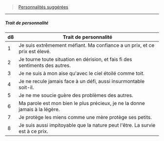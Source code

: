 ﻿---
!PersonalityTraitItem
Table: >+
  |d8|Trait de personnalité|

  |---|---|

  |1|Je suis extrêmement méfiant. Ma confiance a <!--br-->un prix, et ce prix est élevé.|

  |2|Je tourne toute situation en dérision, et fais fi <!--br-->des sentiments des autres.|

  |3|Je ne suis à mon aise qu'avec le ciel étoilé <!--br-->comme toit.|

  |4|Je ne recule jamais face à un défi, aussi <!--br-->insurmontable soit-il.|

  |5|Je ne me soucie guère des problèmes des <!--br-->autres.|

  |6|Ma parole est mon bien le plus précieux, je ne <!--br-->la donne jamais à la légère.|

  |7|Je protège les miens comme une mère protège <!--br-->ses petits.|

  |8|Je suis aussi impitoyable que la nature peut <!--br-->l'être. La survie est à ce prix.|

Id: background_brigand_hd.md#trait-de-personnalité
ParentLink: background_brigand_hd.md#personnalités-suggérées
Name: Trait de personnalité
ParentName: Personnalités suggérées
NameLevel: 5
Attributes:
  Name: Trait de personnalité
  Markdown: >+
    ##### <!--Name-->Trait de personnalité<!--/Name-->


    |d8|Trait de personnalité|

    |---|---|

    |1|Je suis extrêmement méfiant. Ma confiance a <!--br-->un prix, et ce prix est élevé.|

    |2|Je tourne toute situation en dérision, et fais fi <!--br-->des sentiments des autres.|

    |3|Je ne suis à mon aise qu'avec le ciel étoilé <!--br-->comme toit.|

    |4|Je ne recule jamais face à un défi, aussi <!--br-->insurmontable soit-il.|

    |5|Je ne me soucie guère des problèmes des <!--br-->autres.|

    |6|Ma parole est mon bien le plus précieux, je ne <!--br-->la donne jamais à la légère.|

    |7|Je protège les miens comme une mère protège <!--br-->ses petits.|

    |8|Je suis aussi impitoyable que la nature peut <!--br-->l'être. La survie est à ce prix.|

  Table: >+
    |d8|Trait de personnalité|

    |---|---|

    |1|Je suis extrêmement méfiant. Ma confiance a <!--br-->un prix, et ce prix est élevé.|

    |2|Je tourne toute situation en dérision, et fais fi <!--br-->des sentiments des autres.|

    |3|Je ne suis à mon aise qu'avec le ciel étoilé <!--br-->comme toit.|

    |4|Je ne recule jamais face à un défi, aussi <!--br-->insurmontable soit-il.|

    |5|Je ne me soucie guère des problèmes des <!--br-->autres.|

    |6|Ma parole est mon bien le plus précieux, je ne <!--br-->la donne jamais à la légère.|

    |7|Je protège les miens comme une mère protège <!--br-->ses petits.|

    |8|Je suis aussi impitoyable que la nature peut <!--br-->l'être. La survie est à ce prix.|

AttributesDictionary: >+
  Name: Trait de personnalité

  Markdown: >+

    ##### <!--Name-->Trait de personnalité<!--/Name-->





    |d8|Trait de personnalité|



    |---|---|



    |1|Je suis extrêmement méfiant. Ma confiance a <!--br-->un prix, et ce prix est élevé.|



    |2|Je tourne toute situation en dérision, et fais fi <!--br-->des sentiments des autres.|



    |3|Je ne suis à mon aise qu'avec le ciel étoilé <!--br-->comme toit.|



    |4|Je ne recule jamais face à un défi, aussi <!--br-->insurmontable soit-il.|



    |5|Je ne me soucie guère des problèmes des <!--br-->autres.|



    |6|Ma parole est mon bien le plus précieux, je ne <!--br-->la donne jamais à la légère.|



    |7|Je protège les miens comme une mère protège <!--br-->ses petits.|



    |8|Je suis aussi impitoyable que la nature peut <!--br-->l'être. La survie est à ce prix.|



  Table: >+

    |d8|Trait de personnalité|



    |---|---|



    |1|Je suis extrêmement méfiant. Ma confiance a <!--br-->un prix, et ce prix est élevé.|



    |2|Je tourne toute situation en dérision, et fais fi <!--br-->des sentiments des autres.|



    |3|Je ne suis à mon aise qu'avec le ciel étoilé <!--br-->comme toit.|



    |4|Je ne recule jamais face à un défi, aussi <!--br-->insurmontable soit-il.|



    |5|Je ne me soucie guère des problèmes des <!--br-->autres.|



    |6|Ma parole est mon bien le plus précieux, je ne <!--br-->la donne jamais à la légère.|



    |7|Je protège les miens comme une mère protège <!--br-->ses petits.|



    |8|Je suis aussi impitoyable que la nature peut <!--br-->l'être. La survie est à ce prix.|



---
> [Personnalités suggérées](hd_background_brigand_personnalites_suggerees.md)

---

##### Trait de personnalité

|d8|Trait de personnalité|
|---|---|
|1|Je suis extrêmement méfiant. Ma confiance a un prix, et ce prix est élevé.|
|2|Je tourne toute situation en dérision, et fais fi des sentiments des autres.|
|3|Je ne suis à mon aise qu'avec le ciel étoilé comme toit.|
|4|Je ne recule jamais face à un défi, aussi insurmontable soit-il.|
|5|Je ne me soucie guère des problèmes des autres.|
|6|Ma parole est mon bien le plus précieux, je ne la donne jamais à la légère.|
|7|Je protège les miens comme une mère protège ses petits.|
|8|Je suis aussi impitoyable que la nature peut l'être. La survie est à ce prix.|


